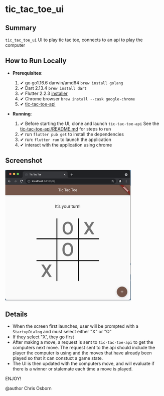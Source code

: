 # tic_tac_toe_ui

## Summary

`tic_tac_toe_ui`  UI to play tic tac toe, connects to an api to play the computer

## How to Run Locally

  - **Prerequisites**:  
    1. ✔ go go1.16.6 darwin/amd64 `brew install golang`
    2. ✔ Dart 2.13.4 `brew install dart`
    3. ✔ Flutter 2.2.3 [installer](https://flutter.dev/docs/get-started/install)
    4. ✔ Chrome browser `brew install --cask google-chrome`
    5. ✔ [tic-tac-toe-api](https://github.com/cosbor11/tic-tac-toe-api)
   

  - **Running**:
    1.  ✔  Before starting the UI, clone and launch `tic-tac-toe-api` See the [tic-tac-toe-api/README.md](https://github.com/cosbor11/tic-tac-toe-api/blob/main/README.md) for steps to run
    2.  ✔  run `flutter pub get` to install the dependencies
    3.  ✔  run: `flutter run` to launch the application
    4.  ✔  interact with the application using chrome

## Screenshot

<img src="docs/img/tic-tac-toe-app.png" alt="App Screenshot" width="400">

## Details

 - When the screen first launches, user will be prompted with a `StartupDialog` and must select either "X"  or "O"
 - If they select "X', they go first
 - After making a move, a request is sent to `tic-tac-toe-api` to get the computers next move. The request sent to the api should include the player the computer is using and the moves that have already been played so that it can constuct a game state.
 - The UI is then updated with the computers move, and will evaluate if there is a winner or stalemate each time a move is played. 

ENJOY!


@author Chris Osborn






